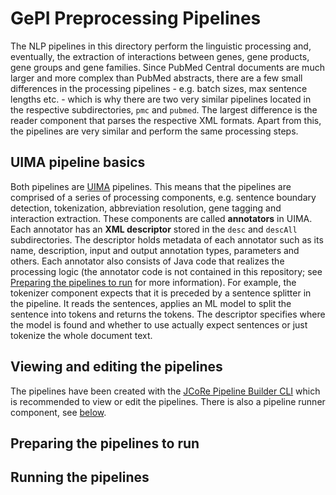 # GePI Preprocessing Pipelines

The NLP pipelines in this directory perform the linguistic processing and, eventually, the extraction of interactions between genes, gene products, gene groups and gene families. Since PubMed Central documents are much larger and more complex than PubMed abstracts, there are a few small differences in the processing pipelines - e.g. batch sizes, max sentence lengths etc. - which is why there are two very similar pipelines located in the respective subdirectories, `pmc` and `pubmed`. The largest difference is the reader component that parses the respective XML formats. Apart from this, the pipelines are very similar and perform the same processing steps.

## UIMA pipeline basics
Both pipelines are [UIMA](https://uima.apache.org/) pipelines. This means that the pipelines are comprised of a series of processing components, e.g. sentence boundary detection, tokenization, abbreviation resolution, gene tagging and interaction extraction. These components are called **annotators** in UIMA. Each annotator has an **XML descriptor** stored in the `desc` and `descAll` subdirectories. The descriptor holds metadata of each annotator such as its name, description, input and output annotation types, parameters and others. Each annotator also consists of Java code that realizes the processing logic (the annotator code is not contained in this repository; see [Preparing the pipelines to run](#preparing-the-pipelines-to-run) for more information). For example, the tokenizer component expects that it is preceded by a sentence splitter in the pipeline. It reads the sentences, applies an ML model to split the sentence into tokens and returns the tokens. The descriptor specifies where the model is found and whether to use actually expect sentences or just tokenize the whole document text.

## Viewing and editing the pipelines
The pipelines have been created with the [JCoRe Pipeline Builder CLI](https://github.com/JULIELab/jcore-pipeline-modules/tree/master/jcore-pipeline-builder-cli) which is recommended to view or edit the pipelines. There is also a pipeline runner component, see [below](#running-the-pipelines).


## Preparing the pipelines to run

## Running the pipelines